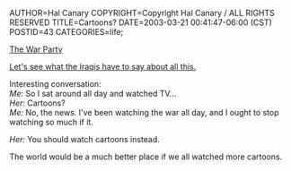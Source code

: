 AUTHOR=Hal Canary
COPYRIGHT=Copyright Hal Canary / ALL RIGHTS RESERVED
TITLE=Cartoons?
DATE=2003-03-21 00:41:47-06:00 (CST)
POSTID=43
CATEGORIES=life;

[The War Party](http://everything2.com/?node=the+war+party)

[Let's see what the Iraqis have to say about all this.](http://uruklink.net)

Interesting conversation:  
_Me:_ So I sat around all day and watched TV...  
_Her:_ Cartoons?  
_Me:_ No, the news. I've been watching the war all day, and I ought to stop watching so much if it.  
  
_Her:_ You should watch cartoons instead.

The world would be a much better place if we all watched more cartoons.
